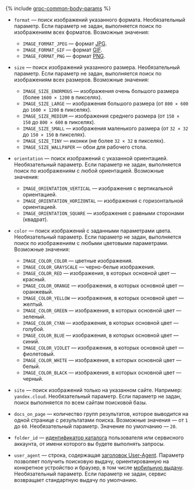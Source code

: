 {% include [grpc-common-body-params](./grpc-common-body-params.md) %}

* `format` — поиск изображений указанного формата. Необязательный параметр. Если параметр не задан, выполняется поиск по изображениям всех форматов. Возможные значения:

    * `IMAGE_FORMAT_JPEG` — формат [JPG](https://ru.wikipedia.org/wiki/JPEG).
    * `IMAGE_FORMAT_GIF` — формат [GIF](https://ru.wikipedia.org/wiki/GIF).
    * `IMAGE_FORMAT_PNG` — формат [PNG](https://ru.wikipedia.org/wiki/PNG).
* `size` — поиск изображений указанного размера. Необязательный параметр. Если параметр не задан, выполняется поиск по изображениям всех размеров. Возможные значения:

    * `IMAGE_SIZE_ENORMOUS` — изображения очень большого размера (более `1600 × 1200` в пикселях).
    * `IMAGE_SIZE_LARGE` — изображения большого размера (от `800 × 600` до `1600 × 1200` в пикселях).
    * `IMAGE_SIZE_MEDIUM` — изображения среднего размера (от `150 × 150` до `800 × 600` в пикселях).
    * `IMAGE_SIZE_SMALL` — изображения маленького размера (от `32 × 32` до `150 × 150` в пикселях).
    * `IMAGE_SIZE_TINY` — иконки (не более `32 × 32` в пикселях).
    * `IMAGE_SIZE_WALLPAPER` — обои для рабочего стола.
* `orientation` — поиск изображений с указанной ориентацией. Необязательный параметр. Если параметр не задан, выполняется поиск по изображениям с любой ориентацией. Возможные значения:

    * `IMAGE_ORIENTATION_VERTICAL` — изображения с вертикальной ориентацией.
    * `IMAGE_ORIENTATION_HORIZONTAL` — изображения с горизонтальной ориентацией.
    * `IMAGE_ORIENTATION_SQUARE` — изображения с равными сторонами (квадрат).
* `color` — поиск изображений с заданными параметрами цвета. Необязательный параметр. Если параметр не задан, выполняется поиск по изображениям с любыми цветовыми параметрами. Возможные значения:

    * `IMAGE_COLOR_COLOR` — цветные изображения.
    * `IMAGE_COLOR_GRAYSCALE` — черно-белые изображения.
    * `IMAGE_COLOR_RED` — изображения, в которых основной цвет — красный.
    * `IMAGE_COLOR_ORANGE` — изображения, в которых основной цвет — оранжевый.
    * `IMAGE_COLOR_YELLOW` — изображения, в которых основной цвет — желтый.
    * `IMAGE_COLOR_GREEN` — изображения, в которых основной цвет — зеленый.
    * `IMAGE_COLOR_CYAN` — изображения, в которых основной цвет — голубой.
    * `IMAGE_COLOR_BLUE` — изображения, в которых основной цвет — синий.
    * `IMAGE_COLOR_VIOLET` — изображения, в которых основной цвет — фиолетовый.
    * `IMAGE_COLOR_WHITE` — изображения, в которых основной цвет — белый.
    * `IMAGE_COLOR_BLACK` — изображения, в которых основной цвет — черный.
* `site` — поиск изображений только на указанном сайте. Например: `yandex.cloud`. Необязательный параметр. Если параметр не задан, поиск выполняется по всем сайтам поисковой базы.
* `docs_on_page` — количество групп результатов, которое выводится на одной странице с результатами поиска. Возможные значения — от `1` до `60`. Необязательный параметр. Значение по умолчанию — `20`.
* `folder_id` — [идентификатор каталога](../../resource-manager/operations/folder/get-id.md) пользователя или сервисного аккаунта, от имени которого вы будете выполнять запросы.
* `user_agent` — строка, содержащая [заголовок User-Agent](https://en.wikipedia.org/wiki/User-Agent_header). Параметр позволяет получить поисковую выдачу, ориентированную на конкретное устройство и браузер, в том числе [мобильную выдачу](../../search-api/operations/v2-mobile.md). Необязательный параметр. Если параметр не задан, сервис возвращает стандартную выдачу по умолчанию.